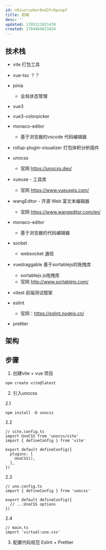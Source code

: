 ```yaml
---
id: n9iuzrcwkwr0xd2fc6pxapf
title: 前端
desc: ''
updated: 1705313921439
created: 1704964621024
---
```



## 技术栈
- vite 打包工具
- vue-tsc ？？
- pinia
    - 全局状态管理
- vue3
- vue3-colorpicker
- monaco-editor
    - 基于浏览器的vscode 代码编辑器
- rollup-plugin-visualizer 打包体积分析插件
- unocss
    - 官网 https://unocss.dev/
- vueuse - 工具库
    - 官网 https://www.vueusejs.com/
- wangEditor - 开源 Web 富文本编辑器
    - 官网 https://www.wangeditor.com/en/

- monaco-editor
    - 基于浏览器的代码编辑器
- socket
    - websocket 通信

- vuedraggable 基于sortablejs的拖拽库
    - sortablejs js拖拽库
    - 官网  http://www.sortablejs.com/

- vitest 前端测试框架

- eslint
    - 官网：https://eslint.nodejs.cn/
- prettier

## 架构

## 步骤

1. 创建vite + vue 项目

```
npm create vite@latest
```

2. 引入unocss

2.1 
```
npm install -D unocss
```

2.2 
```
// vite.config.ts
import UnoCSS from 'unocss/vite'
import { defineConfig } from 'vite'

export default defineConfig({
  plugins: [
    UnoCSS(),
  ],
})
```
2.3
```
// uno.config.ts
import { defineConfig } from 'unocss'

export default defineConfig({
  // ...UnoCSS options
})
```

2.4
```
// main.ts
import 'virtual:uno.css'
```

3. 配置代码规范 Eslint + Prettier

